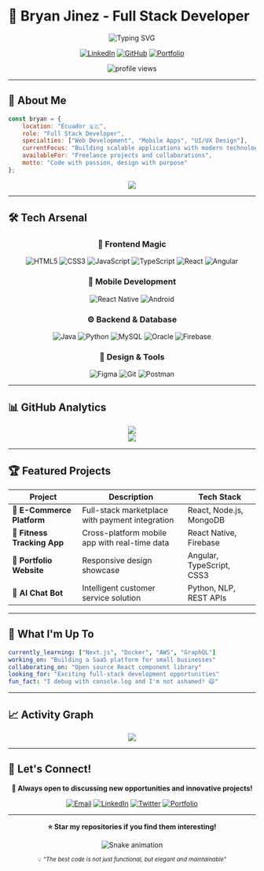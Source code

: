 # 💫 Bryan Jinez - Full Stack Developer

<div align="center">
  
  ![Typing SVG](https://readme-typing-svg.herokuapp.com/?lines=Full+Stack+Developer;Mobile+%26+Web+Specialist;Ecuador+%F0%9F%87%AA%F0%9F%87%A8;Always+Learning+New+Technologies&font=Fira%20Code&center=true&width=380&height=50&duration=4000&pause=1000)

  [![LinkedIn](https://img.shields.io/badge/LinkedIn-%230077B5.svg?logo=linkedin&logoColor=white)](https://linkedin.com/in/bryanjinez)
  [![GitHub](https://img.shields.io/badge/GitHub-%23121011.svg?logo=github&logoColor=white)](https://github.com/bryanjinez)
  [![Portfolio](https://img.shields.io/badge/Portfolio-%23000000.svg?logo=firefox&logoColor=#FF7139)](https://bryanjinez.dev)
  
  <img src="https://komarev.com/ghpvc/?username=bryanjinez&label=Profile%20views&color=0e75b6&style=flat" alt="profile views" />

</div>

---

## 🚀 About Me

```javascript
const bryan = {
    location: "Ecuador 🇪🇨",
    role: "Full Stack Developer",
    specialties: ["Web Development", "Mobile Apps", "UI/UX Design"],
    currentFocus: "Building scalable applications with modern technologies",
    availableFor: "Freelance projects and collaborations",
    motto: "Code with passion, design with purpose"
};
```

<div align="center">
  <img src="https://github-readme-stats.vercel.app/api?username=bryanjinez&theme=radical&hide_border=false&include_all_commits=true&count_private=true" />
</div>

---

## 🛠️ Tech Arsenal

<div align="center">

### 🎨 Frontend Magic
![HTML5](https://img.shields.io/badge/html5-%23E34F26.svg?style=for-the-badge&logo=html5&logoColor=white)
![CSS3](https://img.shields.io/badge/css3-%231572B6.svg?style=for-the-badge&logo=css3&logoColor=white)
![JavaScript](https://img.shields.io/badge/javascript-%23323330.svg?style=for-the-badge&logo=javascript&logoColor=%23F7DF1E)
![TypeScript](https://img.shields.io/badge/typescript-%23007ACC.svg?style=for-the-badge&logo=typescript&logoColor=white)
![React](https://img.shields.io/badge/react-%2320232a.svg?style=for-the-badge&logo=react&logoColor=%2361DAFB)
![Angular](https://img.shields.io/badge/angular-%23DD0031.svg?style=for-the-badge&logo=angular&logoColor=white)

### 📱 Mobile Development
![React Native](https://img.shields.io/badge/react_native-%2320232a.svg?style=for-the-badge&logo=react&logoColor=%2361DAFB)
![Android](https://img.shields.io/badge/Android-3DDC84?style=for-the-badge&logo=android&logoColor=white)

### ⚙️ Backend & Database
![Java](https://img.shields.io/badge/java-%23ED8B00.svg?style=for-the-badge&logo=openjdk&logoColor=white)
![Python](https://img.shields.io/badge/python-3670A0?style=for-the-badge&logo=python&logoColor=ffdd54)
![MySQL](https://img.shields.io/badge/mysql-%2300f.svg?style=for-the-badge&logo=mysql&logoColor=white)
![Oracle](https://img.shields.io/badge/Oracle-F80000?style=for-the-badge&logo=oracle&logoColor=white)
![Firebase](https://img.shields.io/badge/firebase-%23039BE5.svg?style=for-the-badge&logo=firebase)

### 🎯 Design & Tools
![Figma](https://img.shields.io/badge/figma-%23F24E1E.svg?style=for-the-badge&logo=figma&logoColor=white)
![Git](https://img.shields.io/badge/git-%23F05033.svg?style=for-the-badge&logo=git&logoColor=white)
![Postman](https://img.shields.io/badge/Postman-FF6C37?style=for-the-badge&logo=postman&logoColor=white)

</div>

---

## 📊 GitHub Analytics

<div align="center">
  <img src="https://github-readme-streak-stats.vercel.app/?user=bryanjinez&theme=radical&hide_border=false" />
</div>

<div align="center">
  <img src="https://github-readme-stats.vercel.app/api/top-langs/?username=21edclique&theme=radical&hide_border=false&include_all_commits=true&count_private=true&layout=compact" />
</div>

---

## 🏆 Featured Projects

<div align="center">

| Project | Description | Tech Stack |
|---------|-------------|------------|
| 🌟 **E-Commerce Platform** | Full-stack marketplace with payment integration | React, Node.js, MongoDB |
| 📱 **Fitness Tracking App** | Cross-platform mobile app with real-time data | React Native, Firebase |
| 🎨 **Portfolio Website** | Responsive design showcase | Angular, TypeScript, CSS3 |
| 🤖 **AI Chat Bot** | Intelligent customer service solution | Python, NLP, REST APIs |

</div>

---

## 🎯 What I'm Up To

```yaml
currently_learning: ["Next.js", "Docker", "AWS", "GraphQL"]
working_on: "Building a SaaS platform for small businesses"
collaborating_on: "Open source React component library"
looking_for: "Exciting full-stack development opportunities"
fun_fact: "I debug with console.log and I'm not ashamed! 😄"
```

---

## 📈 Activity Graph

<div align="center">
  <img src="https://github-readme-activity-graph.vercel.app/graph?username=21edclique&theme=redical&hide_border=true" />
</div>

---

## 🤝 Let's Connect!

<div align="center">

**💬 Always open to discussing new opportunities and innovative projects!**

[![Email](https://img.shields.io/badge/Email-D14836?style=for-the-badge&logo=gmail&logoColor=white)](mailto:bryan.jinez@example.com)
[![LinkedIn](https://img.shields.io/badge/LinkedIn-0077B5?style=for-the-badge&logo=linkedin&logoColor=white)](https://linkedin.com/in/bryanjinez)
[![Twitter](https://img.shields.io/badge/Twitter-1DA1F2?style=for-the-badge&logo=twitter&logoColor=white)](https://twitter.com/bryanjinez)
[![Portfolio](https://img.shields.io/badge/Portfolio-000000?style=for-the-badge&logo=About.me&logoColor=white)](https://bryanjinez.dev)

</div>

---

<div align="center">
  
  **⭐ Star my repositories if you find them interesting!**
  
  ![Snake animation](https://github.com/bryanjinez/bryanjinez/blob/output/github-contribution-grid-snake.svg)
  
  <sub>💡 *"The best code is not just functional, but elegant and maintainable"*</sub>
  
</div>
